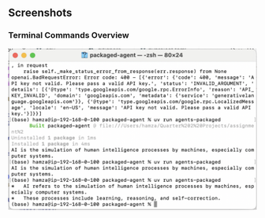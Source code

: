 ## Screenshots

### Terminal Commands Overview

![Terminal Commands](../screenshots/packaged-agent.png)
